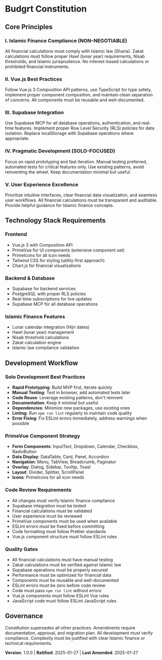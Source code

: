 # Budgrt Constitution
<!-- Budget Planning Application with Islamic Finance Integration -->

## Core Principles

### I. Islamic Finance Compliance (NON-NEGOTIABLE)
All financial calculations must comply with Islamic law (Sharia). Zakat calculations must follow proper Hawl (lunar year) requirements, Nisab thresholds, and Islamic jurisprudence. No interest-based calculations or prohibited financial instruments.

### II. Vue.js Best Practices
Follow Vue.js 3 Composition API patterns, use TypeScript for type safety, implement proper component composition, and maintain clean separation of concerns. All components must be reusable and well-documented.

### III. Supabase Integration
Use Supabase MCP for all database operations, authentication, and real-time features. Implement proper Row Level Security (RLS) policies for data isolation. Replace localStorage with Supabase operations where appropriate.

### IV. Pragmatic Development (SOLO-FOCUSED)
Focus on rapid prototyping and fast iteration. Manual testing preferred, automated tests for critical features only. Use existing patterns, avoid reinventing the wheel. Keep documentation minimal but useful.

### V. User Experience Excellence
Prioritize intuitive interfaces, clear financial data visualization, and seamless user workflows. All financial calculations must be transparent and auditable. Provide helpful guidance for Islamic finance concepts.

## Technology Stack Requirements

### Frontend
- Vue.js 3 with Composition API
- PrimeVue for UI components (extensive component set)
- PrimeIcons for all icon needs
- Tailwind CSS for styling (utility-first approach)
- Chart.js for financial visualizations

### Backend & Database
- Supabase for backend services
- PostgreSQL with proper RLS policies
- Real-time subscriptions for live updates
- Supabase MCP for all database operations

### Islamic Finance Features
- Lunar calendar integration (Hijri dates)
- Hawl (lunar year) management
- Nisab threshold calculations
- Zakat calculation engine
- Islamic law compliance validation

## Development Workflow

### Solo Development Best Practices
- **Rapid Prototyping**: Build MVP first, iterate quickly
- **Manual Testing**: Test in browser, add automated tests later
- **Code Reuse**: Leverage existing patterns, don't reinvent
- **Documentation**: Keep it minimal but useful
- **Dependencies**: Minimize new packages, use existing ones
- **Linting**: Run `npm run lint` regularly to maintain code quality
- **Error Fixing**: Fix ESLint errors immediately, address warnings when possible

### PrimeVue Component Strategy
- **Form Components**: InputText, Dropdown, Calendar, Checkbox, RadioButton
- **Data Display**: DataTable, Card, Panel, Accordion
- **Navigation**: Menu, TabView, Breadcrumb, Paginator
- **Overlay**: Dialog, Sidebar, Tooltip, Toast
- **Layout**: Divider, Splitter, ScrollPanel
- **Icons**: PrimeIcons for all icon needs

### Code Review Requirements
- All changes must verify Islamic finance compliance
- Supabase integration must be tested
- Financial calculations must be validated
- User experience must be reviewed
- PrimeVue components must be used when available
- ESLint errors must be fixed before committing
- Code formatting must follow Prettier standards
- Vue.js component structure must follow ESLint rules

### Quality Gates
- All financial calculations must have manual testing
- Zakat calculations must be verified against Islamic law
- Supabase operations must be properly secured
- Performance must be optimized for financial data
- Components must be reusable and well-documented
- ESLint errors must be zero before code review
- Code must pass `npm run lint` without errors
- Vue.js components must follow ESLint Vue rules
- JavaScript code must follow ESLint JavaScript rules

## Governance

Constitution supersedes all other practices. Amendments require documentation, approval, and migration plan. All development must verify compliance. Complexity must be justified with clear Islamic finance or technical requirements.

**Version**: 1.0.0 | **Ratified**: 2025-01-27 | **Last Amended**: 2025-01-27

